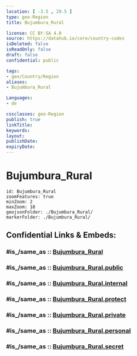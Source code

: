 ```yaml
---
location: [ -3.5 , 29.5 ] 
type: geo-Region
title: Bujumbura_Rural

license: CC BY-SA 4.0
source: https://datahub.io/core/country-codes
isDeleted: false
isReadOnly: false
draft: false
confidential: public

tags:
- geo/Country/Region
aliases:
- Bujumbura_Rural

Languages:
- de

cssclasses: geo-Region
publish: true
linkTitle: 
keywords: 
layout: 
publishDate: 
expiryDate: 
---
```


# Bujumbura_Rural

```leaflet
id: Bujumbura_Rural
zoomFeatures: true 
minZoom: 2 
maxZoom: 18
geojsonFolder: ./Bujumbura_Rural/
markerFolder: ./Bujumbura_Rural/
```


## Confidential Links & Embeds: 

### #is_/same_as :: [Bujumbura_Rural](/_Standards/Earth/Continent/Africa/Africa~Central/Burundi/Provinces~Burundi/Bujumbura_Rural.md) 

### #is_/same_as :: [Bujumbura_Rural.public](/_public/Earth/Continent/Africa/Africa~Central/Burundi/Provinces~Burundi/Bujumbura_Rural.public.md) 

### #is_/same_as :: [Bujumbura_Rural.internal](/_internal/Earth/Continent/Africa/Africa~Central/Burundi/Provinces~Burundi/Bujumbura_Rural.internal.md) 

### #is_/same_as :: [Bujumbura_Rural.protect](/_protect/Earth/Continent/Africa/Africa~Central/Burundi/Provinces~Burundi/Bujumbura_Rural.protect.md) 

### #is_/same_as :: [Bujumbura_Rural.private](/_private/Earth/Continent/Africa/Africa~Central/Burundi/Provinces~Burundi/Bujumbura_Rural.private.md) 

### #is_/same_as :: [Bujumbura_Rural.personal](/_personal/Earth/Continent/Africa/Africa~Central/Burundi/Provinces~Burundi/Bujumbura_Rural.personal.md) 

### #is_/same_as :: [Bujumbura_Rural.secret](/_secret/Earth/Continent/Africa/Africa~Central/Burundi/Provinces~Burundi/Bujumbura_Rural.secret.md)

